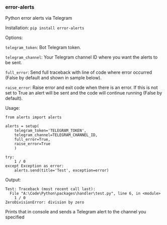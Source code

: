### error-alerts
Python error alerts via Telegram

Installation:
`pip install error-alerts`

Options:

`telegram_token`: Bot Telegram token.

`telegram_channel`: Your Telegram channel ID where you want the alerts to be sent.

`full_error`: Send full traceback with line of code where error occurred (False by default and shown in sample below).

`raise_error`: Raise error and exit code when there is an error. If this is not set to True an alert will be sent and the code will continue running (False by default).

Usage:
```
from alerts import alerts

alerts = setup(
    telegram_token='TELEGRAM_TOKEN',
    telegram_channel=TELEGRAM_CHANNEL_ID,
    full_error=True,
    raise_error=True
    )

try:
    1 / 0
except Exception as error:
    alerts.send(title='Test', exception=error)
```

Output:
```
Test: Traceback (most recent call last):
  File "A:\Code\Python\packages\handler\test.py", line 6, in <module>
    1 / 0
ZeroDivisionError: division by zero
```

Prints that in console and sends a Telegram alert to the channel you specified
